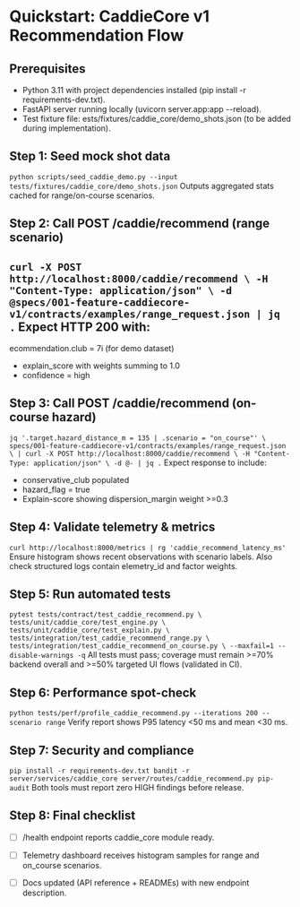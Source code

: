 ﻿# Quickstart: CaddieCore v1 Recommendation Flow

## Prerequisites
- Python 3.11 with project dependencies installed (pip install -r requirements-dev.txt).
- FastAPI server running locally (uvicorn server.app:app --reload).
- Test fixture file: 	ests/fixtures/caddie_core/demo_shots.json (to be added during implementation).

## Step 1: Seed mock shot data
`
python scripts/seed_caddie_demo.py --input tests/fixtures/caddie_core/demo_shots.json
`
Outputs aggregated stats cached for range/on-course scenarios.

## Step 2: Call POST /caddie/recommend (range scenario)
`
curl -X POST http://localhost:8000/caddie/recommend \
  -H "Content-Type: application/json" \
  -d @specs/001-feature-caddiecore-v1/contracts/examples/range_request.json | jq .
`
Expect HTTP 200 with:
- ecommendation.club = 7i (for demo dataset)
- explain_score with weights summing to 1.0
- confidence = high

## Step 3: Call POST /caddie/recommend (on-course hazard)
`
jq '.target.hazard_distance_m = 135 | .scenario = "on_course"' \
  specs/001-feature-caddiecore-v1/contracts/examples/range_request.json \
  | curl -X POST http://localhost:8000/caddie/recommend \
      -H "Content-Type: application/json" \
      -d @- | jq .
`
Expect response to include:
- conservative_club populated
- hazard_flag = true
- Explain-score showing dispersion_margin weight >=0.3

## Step 4: Validate telemetry & metrics
`
curl http://localhost:8000/metrics | rg 'caddie_recommend_latency_ms'
`
Ensure histogram shows recent observations with scenario labels. Also check structured logs contain 	elemetry_id and factor weights.

## Step 5: Run automated tests
`
pytest tests/contract/test_caddie_recommend.py \
       tests/unit/caddie_core/test_engine.py \
       tests/unit/caddie_core/test_explain.py \
       tests/integration/test_caddie_recommend_range.py \
       tests/integration/test_caddie_recommend_on_course.py \
       --maxfail=1 --disable-warnings -q
`
All tests must pass; coverage must remain >=70% backend overall and >=50% targeted UI flows (validated in CI).

## Step 6: Performance spot-check
`
python tests/perf/profile_caddie_recommend.py --iterations 200 --scenario range
`
Verify report shows P95 latency <50 ms and mean <30 ms.

## Step 7: Security and compliance
`
pip install -r requirements-dev.txt
bandit -r server/services/caddie_core server/routes/caddie_recommend.py
pip-audit
`
Both tools must report zero HIGH findings before release.

## Step 8: Final checklist
- [ ] /health endpoint reports caddie_core module ready.
- [ ] Telemetry dashboard receives histogram samples for range and on_course scenarios.
- [ ] Docs updated (API reference + READMEs) with new endpoint description.

